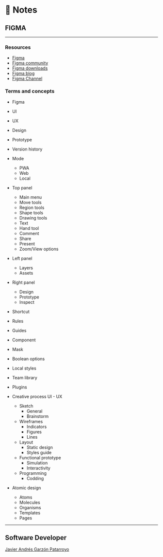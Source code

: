 # :memo: Notes
## FIGMA
- - -
### Resources
* [Figma](https://www.figma.com/)
* [Figma community](https://www.figma.com/community)
* [Figma downloads](https://www.figma.com/downloads/)
* [Figma blog](https://www.figma.com/blog/)
* [Figma Channel](https://www.youtube.com/channel/UCQsVmhSa4X-G3lHlUtejzLA)
### Terms and concepts
* Figma
* UI
* UX
* Design
* Prototype
* Version history
* Mode
  - PWA
  - Web
  - Local
* Top panel
  - Main menu
  - Move tools
  - Region tools
  - Shape tools
  - Drawing tools
  - Text
  - Hand tool
  - Comment
  - Share
  - Present
  - Zoom/View options
* Left panel
  - Layers
  - Assets
* Right panel
  - Design
  - Prototype
  - Inspect
* Shortcut
* Rules
* Guides
* Component
* Mask
* Boolean options
* Local styles
* Team library
* Plugins

* Creative process UI - UX
  * Sketch
    - General
    - Brainstorm
  * Wireframes
    - Indicators
    - Figures
    - Lines
  * Layout
    - Static design
    - Styles guide
  * Functional prototype
    - Simulation
    - Interactivity
  * Programming
    - Codding

* Atomic design
  - Atoms
  - Molecules
  - Organisms
  - Templates
  - Pages
- - -
## Software Developer
[Javier Andrés Garzón Patarroyo](https://www.javierandresgp.com)
